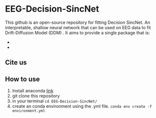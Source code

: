 # EEG-Decision-SincNet

This github is an open-source repository for fitting Decision SincNet. An interpretable, shallow neural network that can be used on EEG data to 
fit Drift-Diffusion Model (DDM)
.
It aims to provide a single package that is:

* 
*



## Cite us


## How to use

1. Install anaconda [link](https://docs.anaconda.com/anaconda/install/)  
2. git clone this repository
3. in your terminal ```cd EEG-Decision-SincNet/```
4. create an conda environment using the .yml file. ```conda env create -f environment.yml```

